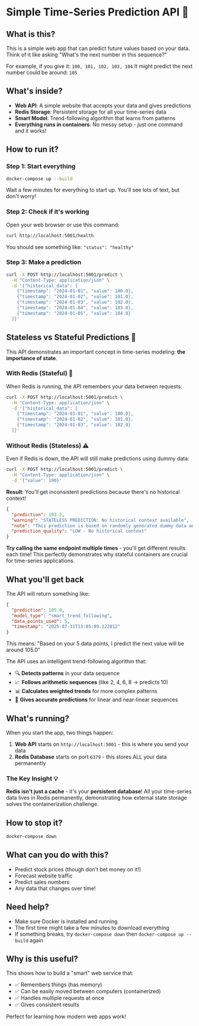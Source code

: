 # Simple Time-Series Prediction API 🚀

## What is this?

This is a simple web app that can predict future values based on your data. Think of it like asking "What's the next number in this sequence?"

For example, if you give it: `100, 101, 102, 103, 104`
It might predict the next number could be around: `105`

## What's inside?

- **Web API**: A simple website that accepts your data and gives predictions
- **Redis Storage**: Persistent storage for all your time-series data  
- **Smart Model**: Trend-following algorithm that learns from patterns
- **Everything runs in containers**: No messy setup - just one command and it works!

## How to run it?

### Step 1: Start everything

```bash
docker-compose up --build
```

Wait a few minutes for everything to start up. You'll see lots of text, but don't worry!

### Step 2: Check if it's working

Open your web browser or use this command:

```bash
curl http://localhost:5001/health
```

You should see something like: `"status": "healthy"`

### Step 3: Make a prediction

```bash
curl -X POST http://localhost:5001/predict \
  -H "Content-Type: application/json" \
  -d '{"historical_data": [
    {"timestamp": "2024-01-01", "value": 100.0},
    {"timestamp": "2024-01-02", "value": 101.0},
    {"timestamp": "2024-01-03", "value": 102.0},
    {"timestamp": "2024-01-04", "value": 103.0},
    {"timestamp": "2024-01-05", "value": 104.0}
  ]}'
```

## Stateless vs Stateful Predictions 🧠

This API demonstrates an important concept in time-series modeling: **the importance of state**.

### With Redis (Stateful) 🎯

When Redis is running, the API remembers your data between requests:

```bash
curl -X POST http://localhost:5001/predict \
  -H "Content-Type: application/json" \
  -d '{"historical_data": [
    {"timestamp": "2024-01-01", "value": 100.0},
    {"timestamp": "2024-01-02", "value": 101.0},
    {"timestamp": "2024-01-03", "value": 102.0}
  ]}'
```

### Without Redis (Stateless) ⚠️

Even if Redis is down, the API will still make predictions using dummy data:

```bash
curl -X POST http://localhost:5001/predict \
  -H "Content-Type: application/json" \
  -d '{"value": 100}'
```

**Result**: You'll get inconsistent predictions because there's no historical context!

```json
{
  "prediction": 103.2,
  "warning": "STATELESS PREDICTION: No historical context available",
  "note": "This prediction is based on randomly generated dummy data and will be inconsistent across requests",
  "prediction_quality": "LOW - No historical context"
}
```

**Try calling the same endpoint multiple times** - you'll get different results each time! This perfectly demonstrates why stateful containers are crucial for time-series applications.

## What you'll get back

The API will return something like:

```json
{
  "prediction": 105.0,
  "model_type": "smart_trend_following",
  "data_points_used": 5,
  "timestamp": "2025-07-31T13:05:09.122812"
}
```

This means: "Based on your 5 data points, I predict the next value will be around 105.0"

The API uses an intelligent trend-following algorithm that:
- 🔍 **Detects patterns** in your data sequence
- 📈 **Follows arithmetic sequences** (like 2, 4, 6, 8 → predicts 10)
- 📊 **Calculates weighted trends** for more complex patterns
- 🎯 **Gives accurate predictions** for linear and near-linear sequences

## What's running?

When you start the app, two things happen:

1. **Web API** starts on `http://localhost:5001` - this is where you send your data
2. **Redis Database** starts on port `6379` - this stores ALL your data permanently

### The Key Insight 💡

**Redis isn't just a cache** - it's your **persistent database**! All your time-series data lives in Redis permanently, demonstrating how external state storage solves the containerization challenge.

## How to stop it?

```bash
docker-compose down
```

## What can you do with this?

- Predict stock prices (though don't bet money on it!)
- Forecast website traffic
- Predict sales numbers
- Any data that changes over time!

## Need help?

- Make sure Docker is installed and running
- The first time might take a few minutes to download everything
- If something breaks, try `docker-compose down` then `docker-compose up --build` again

## Why is this useful?

This shows how to build a "smart" web service that:

- ✅ Remembers things (has memory)
- ✅ Can be easily moved between computers (containerized)
- ✅ Handles multiple requests at once
- ✅ Gives consistent results

Perfect for learning how modern web apps work!

